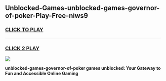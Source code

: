 
## Unblocked-Games-unblocked-games-governor-of-poker-Play-Free-niws9
<h3>
<a href="https://premium76.site?title=unblocked-games-governor-of-poker&ref=20A">CLICK TO PLAY</a></h3>
<hr>

<h3>
<a href="https://premium76.site?title=unblocked-games-governor-of-poker&ref=20A">CLICK 2 PLAY</a>
  
</h3>

<a href="https://premium76.site?title=unblocked-games-governor-of-poker&ref=20A"><img src="https://clearcache.store/games.png"></a>


**unblocked-games-governor-of-poker games unblocked: Your Gateway to Fun and Accessible Online Gaming**
